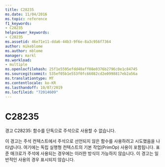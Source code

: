 ```yaml
---
title: C28235
ms.date: 11/04/2016
ms.topic: reference
f1_keywords:
- C28235
helpviewer_keywords:
- C28235
ms.assetid: 46e71e11-dda6-44b3-9f6e-8a3c956f7364
author: mikeblome
ms.author: mblome
manager: markl
ms.workload:
- multiple
ms.openlocfilehash: 25f1e5595efdd40aff08e0376b2796c0e1c84745
ms.sourcegitcommit: 535ef05b1e553f0fc66082cd2e0998817eb2a56a
ms.translationtype: MT
ms.contentlocale: ko-KR
ms.lasthandoff: 10/07/2019
ms.locfileid: "72014609"
---
```

# <a name="c28235"></a>C28235
경고 C28235: 함수를 단독으로 주석으로 사용할 수 없습니다.

 이 경고는 주석 컨텍스트에서 주석으로 선언되지 않은 함수를 사용하려고 시도했음을 나타냅니다. 여기에는 독립 실행형 컨텍스트의 기본 작업(PrimOp) 사용이 포함됩니다. 표준 매크로가 주석에 사용되는 경우에는 이러한 방식이 가능하지 않습니다. 이 경고는 일반적인 사용의 경우 표시되지 않습니다.